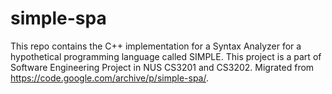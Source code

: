 # simple-spa

This repo contains the C++ implementation for a Syntax Analyzer for a hypothetical programming language called SIMPLE. This project is a part of Software Engineering Project in NUS CS3201 and CS3202. Migrated from https://code.google.com/archive/p/simple-spa/.
